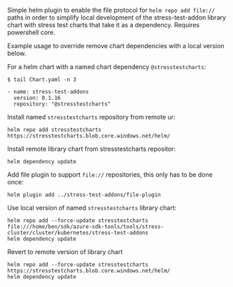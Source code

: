 Simple helm plugin to enable the file protocol for `helm repo add file://` paths in order to simplify
local development of the stress-test-addon library chart with stress test charts that take it as a dependency.
Requires powershell core.

Example usage to override remove chart dependencies with a local version below.

For a helm chart with a named chart dependency `@stresstestcharts`:

```
$ tail Chart.yaml -n 3

- name: stress-test-addons
  version: 0.1.16
  repository: "@stresstestcharts"
```

Install named `stresstestcharts` repository from remote ur:

```
helm repo add stresstestcharts https://stresstestcharts.blob.core.windows.net/helm/
```

Install remote library chart from stresstestcharts repositor:

```
helm dependency update
```

Add file plugin to support `file://` repositories, this only has to be done once:

```
helm plugin add ../stress-test-addons/file-plugin
```

Use local version of named `stresstestcharts` library chart:

```
helm repo add --force-update stresstestcharts file:///home/ben/sdk/azure-sdk-tools/tools/stress-cluster/cluster/kubernetes/stress-test-addons
helm dependency update
```

Revert to remote version of library chart

```
helm repo add --force-update stresstestcharts https://stresstestcharts.blob.core.windows.net/helm/
helm dependency update
```
